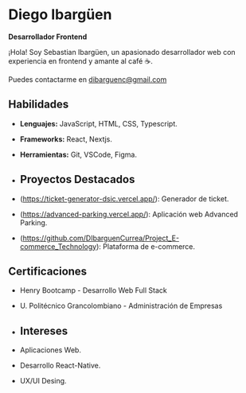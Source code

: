 # Diego Ibargüen
**Desarrollador Frontend**

¡Hola! Soy Sebastian Ibargüen, un apasionado desarrollador web con experiencia en frontend y amante al café ☕.

Puedes contactarme en [dibarguenc@gmail.com](mailto:dibarguenc@gmail.com)

## Habilidades
- **Lenguajes:** JavaScript, HTML, CSS, Typescript.
- **Frameworks:** React, Nextjs. 
- **Herramientas:** Git, VSCode, Figma.

- ## Proyectos Destacados
- (https://ticket-generator-dsic.vercel.app/): Generador de ticket.
- (https://advanced-parking.vercel.app/): Aplicación web Advanced Parking.
- (https://github.com/DIbarguenCurrea/Project_E-commerce_Technology): Plataforma de e-commerce.

## Certificaciones
- Henry Bootcamp - Desarrollo Web Full Stack
- U. Politécnico Grancolombiano - Administración de Empresas

- ## Intereses
- Aplicaciones Web.
- Desarrollo React-Native.
- UX/UI Desing.
